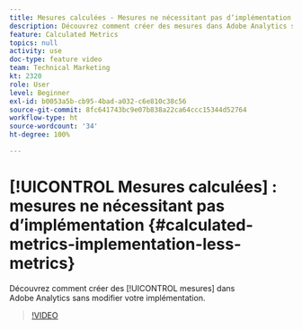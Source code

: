 ```yaml
---
title: Mesures calculées - Mesures ne nécessitant pas dʼimplémentation
description: Découvrez comment créer des mesures dans Adobe Analytics sans modifier votre implémentation.
feature: Calculated Metrics
topics: null
activity: use
doc-type: feature video
team: Technical Marketing
kt: 2320
role: User
level: Beginner
exl-id: b0053a5b-cb95-4bad-a032-c6e810c38c56
source-git-commit: 8fc641743bc9e07b838a22ca64ccc15344d52764
workflow-type: ht
source-wordcount: '34'
ht-degree: 100%

---
```


# [!UICONTROL Mesures calculées] : mesures ne nécessitant pas dʼimplémentation {#calculated-metrics-implementation-less-metrics}

Découvrez comment créer des [!UICONTROL mesures] dans Adobe Analytics sans modifier votre implémentation.

>[!VIDEO](https://video.tv.adobe.com/v/25407/?quality=12&learn=on)
